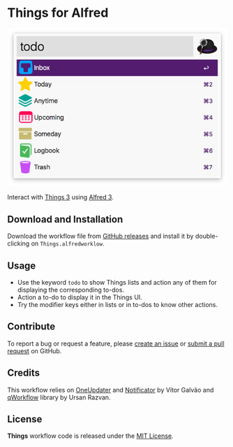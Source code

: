 # Things for Alfred

![alt text](demo.png)

Interact with [Things 3][1] using [Alfred 3][2].

## Download and Installation

Download the workflow file from [GitHub releases][3] and install it by double-clicking on `Things.alfredworklow`.

## Usage

* Use the keyword `todo` to show Things lists and action any of them for displaying the corresponding to-dos.
* Action a to-do to display it in the Things UI.
* Try the modifier keys either in lists or in to-dos to know other actions.

## Contribute

To report a bug or request a feature, please [create an issue][4] or [submit a pull request][5] on GitHub.

## Credits

This workflow relies on [OneUpdater][6] and [Notificator][7] by Vítor Galvão and [qWorkflow][8] library by Ursan Razvan.

## License

**Things** workflow code is released under the [MIT License][9].

[1]:https://culturedcode.com/things/
[2]:http://www.alfredapp.com/
[3]:https://github.com/xilopaint/alfred-things/releases/latest
[4]:https://github.com/xilopaint/alfred-things/issues
[5]:https://github.com/xilopaint/alfred-things/pulls
[6]:https://github.com/vitorgalvao/alfred-workflows/tree/master/OneUpdater
[7]:https://github.com/vitorgalvao/notificator
[8]:https://github.com/qlassiqa/qWorkflow
[9]:https://opensource.org/licenses/MIT
